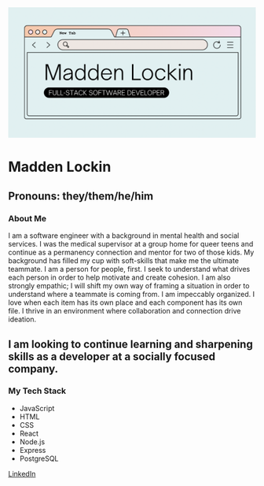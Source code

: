 <img src="https://github.com/maddenlockin/maddenlockin/blob/main/header.png">

# Madden Lockin
## Pronouns: they/them/he/him


### About Me


I am a software engineer with a background in mental health and social services. I was the medical supervisor at a group home for queer teens and continue as a permanency connection and mentor for two of those kids. My background has filled my cup with soft-skills that make me the ultimate teammate. 
I am a person for people, first. I seek to understand what drives each person in order to help motivate and create cohesion. 
I am also strongly empathic; I will shift my own way of framing a situation in order to understand where a teammate is coming from. 
I am impeccably organized. I love when each item has its own place and each component has its own file. 
I thrive in an environment where collaboration and connection drive ideation.

I am looking to continue learning and sharpening skills as a developer at a socially focused company.
---
### My Tech Stack
- JavaScript
- HTML
- CSS
- React
- Node.js
- Express
- PostgreSQL


[LinkedIn](https://www.linkedin.com/in/madden-lockin/)


